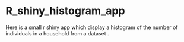# R_shiny_histogram_app
Here is a small r shiny app which display a histogram of the number of individuals in a household from a dataset .
